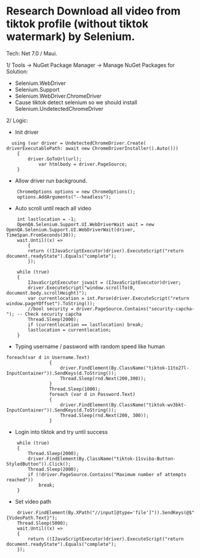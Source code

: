 # Research Download all video from tiktok profile (without tiktok watermark) by Selenium.
Tech: Net 7.0 / Maui. 

1/ Tools -> NuGet Package Manager -> Manage NuGet Packages for Solution:
  + Selenium.WebDriver
  + Selenium.Support
  + Selenium.WebDriver.ChromeDriver
  + Cause tiktok detect selenium so we should install Selenium.UndetectedChromeDriver

2/ Logic:

  + Init driver 
```
  using (var driver = UndetectedChromeDriver.Create( driverExecutablePath: await new ChromeDriverInstaller().Auto()))
	{
		driver.GoToUrl(url);
        	var htmlbody = driver.PageSource;
	}
```
 + Allow driver run background.
```
	ChromeOptions options = new ChromeOptions();
	options.AddArguments("--headless");
```
+ Auto scroll until reach all video
```
	int lastlocation = -1;
	OpenQA.Selenium.Support.UI.WebDriverWait wait = new OpenQA.Selenium.Support.UI.WebDriverWait(driver, TimeSpan.FromSeconds(30));
	wait.Until((x) =>
		{
		return ((IJavaScriptExecutor)driver).ExecuteScript("return document.readyState").Equals("complete");
		});

	while (true)
	{
		IJavaScriptExecutor jswait = (IJavaScriptExecutor)driver;
		driver.ExecuteScript("window.scrollTo(0, document.body.scrollHeight)");
		var currentlocation = int.Parse(driver.ExecuteScript("return window.pageYOffset").ToString());
		//bool security = driver.PageSource.Contains("security-capcha-"); -- Check security capcha
		Thread.Sleep(2000);
		if (currentlocation == lastlocation) break;
		lastlocation = currentlocation;
	}
```
+ Typing username / password with random speed like human
```
foreach(var d in Username.Text)
				{
                    driver.FindElement(By.ClassName("tiktok-11to27l-InputContainer")).SendKeys(d.ToString());
                    Thread.Sleep(rnd.Next(200,300));
                }
                Thread.Sleep(1000);
                foreach (var d in Password.Text)
                {
                    driver.FindElement(By.ClassName("tiktok-wv3bkt-InputContainer")).SendKeys(d.ToString());
                    Thread.Sleep(rnd.Next(200, 300));
                }
```
+ Login into tiktok and try until success
```
	while (true)
	{
		Thread.Sleep(2000);
		driver.FindElement(By.ClassName("tiktok-11sviba-Button-StyledButton")).Click();
		Thread.Sleep(2000);
		if (!driver.PageSource.Contains("Maximum number of attempts reached"))
			break;                 
	}
```
+ Set video path
```
 	driver.FindElement(By.XPath("//input[@type='file']")).SendKeys(@$"{VideoPath.Text}");
	Thread.Sleep(5000);
	wait.Until((x) =>
	{
		return ((IJavaScriptExecutor)driver).ExecuteScript("return document.readyState").Equals("complete");
	});
```

